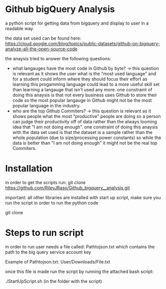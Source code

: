# Github bigQuery Analysis

a python script for getting data from bigquery and display to user in a readable way. 

the data set used can be found here: https://cloud.google.com/blog/topics/public-datasets/github-on-bigquery-analyze-all-the-open-source-code

the anaysis tried to answer the following questions:
- what langauges have the most code in Github by byte? -> this question is relevant as it shows the user what is the "most used language" and for a student could inform where they should focus their effort as learning this progamming language could lead to a more useful skill set than learning a langauge that isn't used any more. one constraint of doing this anaysis is that not every business uses Github to store their code so the most popular langauge in Github might not be the most popular language in the industry.
- who are the top Github Commiters? -> this question is relevant as it shows people what the most "productive" people are doing so a person can judge their productivity off of data rather than the always looming idea that "I am not doing enough". one constraint of doing this anaysis with the data set used is that the dataset is a sample rather than the whole population (due to size/processing power constants) so while the data is better than "I am not doing enough" it might not be the real top Commiters.

# Installation

in order to get the scripts run: git clone https://github.com/RileyJRaso/Github_bigquery__analysis.git

important: all other libraries are installed with start up script, make sure you run the script in order to run the python code

git clone 

# Steps to run script

in order to run user needs a file called: Pathtojson.txt which contains the path to the big query service account key

Example of Pathtojson.txt:
User/Downloads/File.txt

once this file is made run the script by running the attached bash script:

./StartUpScript.sh (in the folder with the script)
